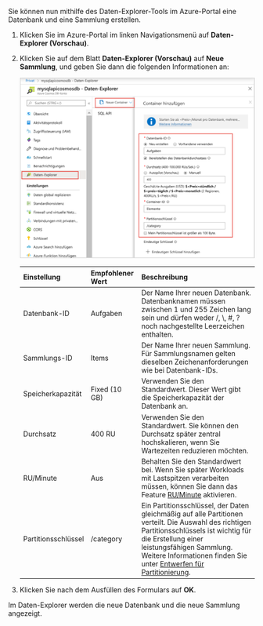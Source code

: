 Sie können nun mithilfe des Daten-Explorer-Tools im Azure-Portal eine Datenbank und eine Sammlung erstellen. 

1. Klicken Sie im Azure-Portal im linken Navigationsmenü auf **Daten-Explorer (Vorschau)**. 

2. Klicken Sie auf dem Blatt **Daten-Explorer (Vorschau)** auf **Neue Sammlung**, und geben Sie dann die folgenden Informationen an:

    ![Blatt „Daten-Explorer“ im Azure-Portal](./media/cosmos-db-create-collection/azure-cosmosdb-data-explorer.png)

    Einstellung|Empfohlener Wert|Beschreibung
    ---|---|---
    Datenbank-ID|Aufgaben|Der Name Ihrer neuen Datenbank. Datenbanknamen müssen zwischen 1 und 255 Zeichen lang sein und dürfen weder /, \\, #, ? noch nachgestellte Leerzeichen enthalten.
    Sammlungs-ID|Items|Der Name Ihrer neuen Sammlung. Für Sammlungsnamen gelten dieselben Zeichenanforderungen wie bei Datenbank-IDs.
    Speicherkapazität| Fixed (10 GB)|Verwenden Sie den Standardwert. Dieser Wert gibt die Speicherkapazität der Datenbank an.
    Durchsatz|400 RU|Verwenden Sie den Standardwert. Sie können den Durchsatz später zentral hochskalieren, wenn Sie Wartezeiten reduzieren möchten.
    RU/Minute|Aus|Behalten Sie den Standardwert bei. Wenn Sie später Workloads mit Lastspitzen verarbeiten müssen, können Sie dann das Feature [RU/Minute](../articles/cosmos-db/request-units-per-minute.md) aktivieren.
    Partitionsschlüssel|/category|Ein Partitionsschlüssel, der Daten gleichmäßig auf alle Partitionen verteilt. Die Auswahl des richtigen Partitionsschlüssels ist wichtig für die Erstellung einer leistungsfähigen Sammlung. Weitere Informationen finden Sie unter [Entwerfen für Partitionierung](../articles/cosmos-db/partition-data.md#designing-for-partitioning).    
3. Klicken Sie nach dem Ausfüllen des Formulars auf **OK**.

Im Daten-Explorer werden die neue Datenbank und die neue Sammlung angezeigt. 